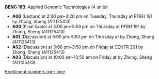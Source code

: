 **BENG 183**: Applied Genomic Technologies (4 units)

- **A00** (Lecture) at 2:00 pm–3:20 pm on Tuesday, Thursday at PFBH 191 by Zhong, Sheng (A11125413)
- **A00** (Final Exam) at 3:00 pm–5:59 pm on Thursday at PFBH 191 by Zhong, Sheng (A11125413)
- **A01** (Discussion) at 5:00 pm–5:50 pm on Thursday at   by Zhong, Sheng (A11125413)
- **A02** (Discussion) at 3:00 pm–3:50 pm on Friday at CENTR 201 by Zhong, Sheng (A11125413)
- **A03** (Discussion) at 10:00 am–10:50 am on Friday at   by Zhong, Sheng (A11125413)

[Enrollment numbers over time](./BENG183.tsv)
